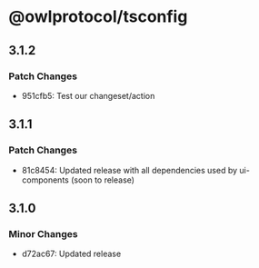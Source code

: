 # @owlprotocol/tsconfig

## 3.1.2

### Patch Changes

- 951cfb5: Test our changeset/action

## 3.1.1

### Patch Changes

- 81c8454: Updated release with all dependencies used by ui-components (soon to release)

## 3.1.0

### Minor Changes

- d72ac67: Updated release
